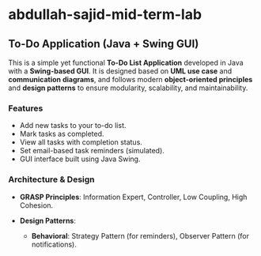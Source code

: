 # abdullah-sajid-mid-term-lab

## To-Do Application (Java + Swing GUI)

This is a simple yet functional **To-Do List Application** developed in Java with a **Swing-based GUI**. It is designed based on **UML use case** and **communication diagrams**, and follows modern **object-oriented principles** and **design patterns** to ensure modularity, scalability, and maintainability.

### Features

* Add new tasks to your to-do list.
* Mark tasks as completed.
* View all tasks with completion status.
* Set email-based task reminders (simulated).
* GUI interface built using Java Swing.

### Architecture & Design

* **GRASP Principles**: Information Expert, Controller, Low Coupling, High Cohesion.
* **Design Patterns**:

  * **Behavioral**: Strategy Pattern (for reminders), Observer Pattern (for notifications).
  